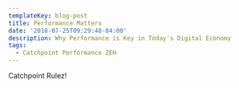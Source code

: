 ```yaml
---
templateKey: blog-post
title: Performance Matters
date: '2018-07-25T09:29:48-04:00'
description: Why Performance is Key in Today's Digital Economy
tags:
  - Catchpoint Performance ZEH
---
```

Catchpoint Rulez!
